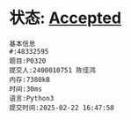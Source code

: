 # 状态: [Accepted](http://dsbpython.openjudge.cn/dspythonbook/solution/48332595/)
```
基本信息
#:48332595
题目:P0320
提交人:2400010751 陈佳鸿
内存:7380kB
时间:30ms
语言:Python3
提交时间:2025-02-22 16:47:58

```
